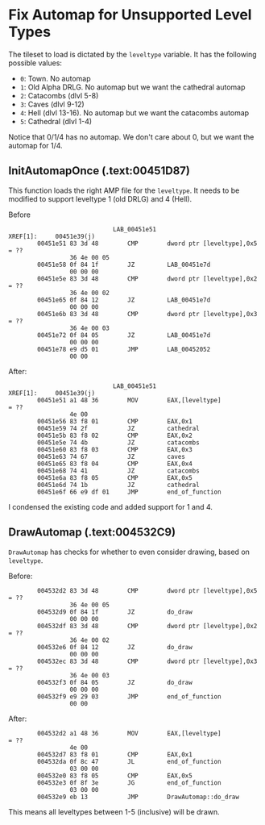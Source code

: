 # Fix Automap for Unsupported Level Types

The tileset to load is dictated by the `leveltype` variable. It has the following possible values:

* `0`: Town. No automap
* `1`: Old Alpha DRLG. No automap but we want the cathedral automap
* `2`: Catacombs (dlvl 5-8)
* `3`: Caves (dlvl 9-12)
* `4`: Hell (dlvl 13-16). No automap but we want the catacombs automap
* `5`: Cathedral (dlvl 1-4)

Notice that 0/1/4 has no automap. We don't care about 0, but we want the automap for 1/4.

## InitAutomapOnce (.text:00451D87)

This function loads the right AMP file for the `leveltype`. It needs to be modified to support leveltype 1 (old DRLG) and 4 (Hell).

Before

```
                             LAB_00451e51                                    XREF[1]:     00451e39(j)  
        00451e51 83 3d 48        CMP        dword ptr [leveltype],0x5                        = ??
                 36 4e 00 05
        00451e58 0f 84 1f        JZ         LAB_00451e7d
                 00 00 00
        00451e5e 83 3d 48        CMP        dword ptr [leveltype],0x2                        = ??
                 36 4e 00 02
        00451e65 0f 84 12        JZ         LAB_00451e7d
                 00 00 00
        00451e6b 83 3d 48        CMP        dword ptr [leveltype],0x3                        = ??
                 36 4e 00 03
        00451e72 0f 84 05        JZ         LAB_00451e7d
                 00 00 00
        00451e78 e9 d5 01        JMP        LAB_00452052
                 00 00

```

After:

```
                             LAB_00451e51                                    XREF[1]:     00451e39(j)  
        00451e51 a1 48 36        MOV        EAX,[leveltype]                                  = ??
                 4e 00
        00451e56 83 f8 01        CMP        EAX,0x1
        00451e59 74 2f           JZ         cathedral
        00451e5b 83 f8 02        CMP        EAX,0x2
        00451e5e 74 4b           JZ         catacombs
        00451e60 83 f8 03        CMP        EAX,0x3
        00451e63 74 67           JZ         caves
        00451e65 83 f8 04        CMP        EAX,0x4
        00451e68 74 41           JZ         catacombs
        00451e6a 83 f8 05        CMP        EAX,0x5
        00451e6d 74 1b           JZ         cathedral
        00451e6f 66 e9 df 01     JMP        end_of_function
```

I condensed the existing code and added support for 1 and 4.

## DrawAutomap (.text:004532C9)

`DrawAutomap` has checks for whether to even consider drawing, based on `leveltype`.

Before:

```
        004532d2 83 3d 48        CMP        dword ptr [leveltype],0x5                        = ??
                 36 4e 00 05
        004532d9 0f 84 1f        JZ         do_draw
                 00 00 00
        004532df 83 3d 48        CMP        dword ptr [leveltype],0x2                        = ??
                 36 4e 00 02
        004532e6 0f 84 12        JZ         do_draw
                 00 00 00
        004532ec 83 3d 48        CMP        dword ptr [leveltype],0x3                        = ??
                 36 4e 00 03
        004532f3 0f 84 05        JZ         do_draw
                 00 00 00
        004532f9 e9 29 03        JMP        end_of_function
                 00 00
```

After:

```
        004532d2 a1 48 36        MOV        EAX,[leveltype]                                  = ??
                 4e 00
        004532d7 83 f8 01        CMP        EAX,0x1
        004532da 0f 8c 47        JL         end_of_function
                 03 00 00
        004532e0 83 f8 05        CMP        EAX,0x5
        004532e3 0f 8f 3e        JG         end_of_function
                 03 00 00
        004532e9 eb 13           JMP        DrawAutomap::do_draw
```

This means all leveltypes between 1-5 (inclusive) will be drawn.

